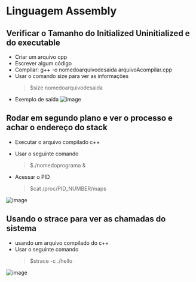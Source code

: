 # Linguagem Assembly

## Verificar o Tamanho do Initialized Uninitialized e do executable
* Criar um arquivo cpp
* Escrever algum código
* Compilar: g++ -o nomedoarquivodesaida arquivoAcompilar.cpp
* Usar o comando size para ver as informações
  > $size nomedoarquivodesaida
* Exemplo de saída
![image](https://github.com/user-attachments/assets/8bd13771-3252-48d6-b283-a2f88276d2e1)


## Rodar em segundo plano e ver o processo e achar o endereço do stack

* Executar o arquivo compilado c++
* Usar o seguinte comando
  > $./nomedoprograma &

* Acessar o PID
  > $cat /proc/PID_NUMBER/maps

![image](https://github.com/user-attachments/assets/3fb9bdc0-2799-4bf1-9c44-b8ed9bda3670)

## Usando o strace para ver as chamadas do sistema
* usando um arquivo compilado do c++
* Usar o seguinte comando
    > $strace -c ./hello

![image](https://github.com/user-attachments/assets/90ad3264-540f-4c0c-96c8-0b0059d7e622)





